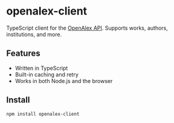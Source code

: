 # openalex-client

TypeScript client for the [OpenAlex API](https://docs.openalex.org/). Supports works, authors, institutions, and more.

## Features

- Written in TypeScript
- Built-in caching and retry
- Works in both Node.js and the browser

## Install

```bash
npm install openalex-client

```
